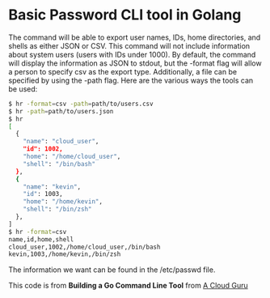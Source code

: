 # Basic Password CLI tool in Golang

The command will be able to export user names, IDs, home directories, and shells as either JSON or CSV. This command will not include information about system users (users with IDs under 1000). By default, the command will display the information as JSON to stdout, but the -format flag will allow a person to specify csv as the export type. Additionally, a file can be specified by using the -path flag. Here are the various ways the tools can be used:

```bash
$ hr -format=csv -path=path/to/users.csv
$ hr -path=path/to/users.json
$ hr
[
  {
    "name": "cloud_user",
    "id": 1002,
    "home": "/home/cloud_user",
    "shell": "/bin/bash"
  },
  {
    "name": "kevin",
    "id": 1003,
    "home": "/home/kevin",
    "shell": "/bin/zsh"
  },
]
$ hr -format=csv
name,id,home,shell
cloud_user,1002,/home/cloud_user,/bin/bash
kevin,1003,/home/kevin,/bin/zsh
```

The information we want can be found in the /etc/passwd file.

This code is from **Building a Go Command Line Tool** from [A Cloud Guru](https://acloudguru.com/)
